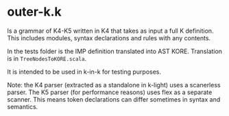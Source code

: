 # outer-k.k
Is a grammar of K4-K5 written in K4 that takes as input a full K definition.
This includes modules, syntax declarations and rules with any contents.

In the tests folder is the IMP definition translated into AST KORE. Translation is in `TreeNodesToKORE.scala`.

It is intended to be used in k-in-k for testing purposes.

Note: the K4 parser (extracted as a standalone in k-light) uses a scanerless parser. The K5 parser (for performance reasons) uses flex as a separate scanner.
This means token declarations can differ sometimes in syntax and semantics.
